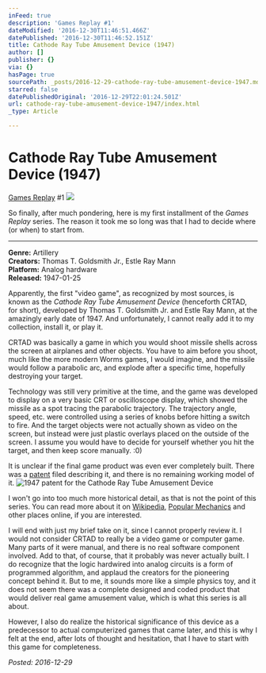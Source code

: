 ```yaml
---
inFeed: true
description: 'Games Replay #1'
dateModified: '2016-12-30T11:46:51.466Z'
datePublished: '2016-12-30T11:46:52.151Z'
title: Cathode Ray Tube Amusement Device (1947)
author: []
publisher: {}
via: {}
hasPage: true
sourcePath: _posts/2016-12-29-cathode-ray-tube-amusement-device-1947.md
starred: false
datePublishedOriginal: '2016-12-29T22:01:24.501Z'
url: cathode-ray-tube-amusement-device-1947/index.html
_type: Article

---
```

# Cathode Ray Tube Amusement Device (1947)

[Games Replay][0] \#1
![](https://the-grid-user-content.s3-us-west-2.amazonaws.com/3db430d7-9694-4fd2-ae9e-009519875cf1.jpg)

So finally, after much pondering, here is my first installment of the _Games Replay_ series. The reason it took me so long was that I had to decide where (or when) to start from.

---

**Genre:** Artillery  
**Creators:** Thomas T. Goldsmith Jr., Estle Ray Mann  
**Platform:** Analog hardware  
**Released:** 1947-01-25

Apparently, the first "video game", as recognized by most sources, is known as the _Cathode Ray Tube Amusement Device_ (henceforth CRTAD, for short), developed by Thomas T. Goldsmith Jr. and Estle Ray Mann, at the amazingly early date of 1947\. And unfortunately, I cannot really add it to my collection, install it, or play it.

CRTAD was basically a game in which you would shoot missile shells across the screen at airplanes and other objects. You have to aim before you shoot, much like the more modern Worms games, I would imagine, and the missile would follow a parabolic arc, and explode after a specific time, hopefully destroying your target.

Technology was still very primitive at the time, and the game was developed to display on a very basic CRT or oscilloscope display, which showed the missile as a spot tracing the parabolic trajectory. The trajectory angle, speed, etc. were controlled using a series of knobs before hitting a switch to fire. And the target objects were not actually shown as video on the screen, but instead were just plastic overlays placed on the outside of the screen. I assume you would have to decide for yourself whether you hit the target, and then keep score manually. :0)

It is unclear if the final game product was even ever completely built. There was a [patent][1] filed describing it, and there is no remaining working model of it.
![1947 patent for the Cathode Ray Tube Amusement Device](https://the-grid-user-content.s3-us-west-2.amazonaws.com/933e60a6-c8e1-422e-98d0-d13a5d989139.jpg)

I won't go into too much more historical detail, as that is not the point of this series. You can read more about it on [Wikipedia][2], [Popular Mechanics][3] and other places online, if you are interested.

I will end with just my brief take on it, since I cannot properly review it. I would not consider CRTAD to really be a video game or computer game. Many parts of it were manual, and there is no real software component involved. Add to that, of course, that it probably was never actually built. I do recognize that the logic hardwired into analog circuits is a form of programmed algorithm, and applaud the creators for the pioneering concept behind it. But to me, it sounds more like a simple physics toy, and it does not seem there was a complete designed and coded product that would deliver real game amusement value, which is what this series is all about.

However, I also do realize the historical significance of this device as a predecessor to actual computerized games that came later, and this is why I felt at the end, after lots of thought and hesitation, that I have to start with this game for completeness.

_Posted: 2016-12-29_

[0]: /games "Games Replay"
[1]: http://www.google.com/patents/US2455992 "patent"
[2]: https://en.wikipedia.org/wiki/Cathode-ray_tube_amusement_device "Wikipedia"
[3]: http://www.popularmechanics.com/culture/gaming/a20129/the-very-first-video-game "Popular Mechanics"